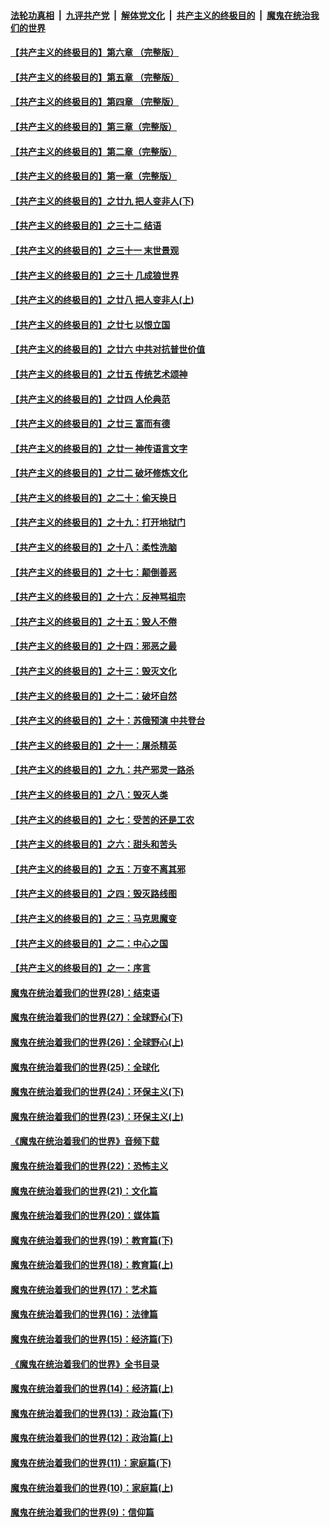 ####  [法轮功真相](../../../../basic/blob/master/README.md?t=05261631) &nbsp;|&nbsp; [九评共产党](../../../../9ping.md/blob/master/README.md?t=05261631) &nbsp;|&nbsp; [解体党文化](../../../../jtdwh.md/blob/master/README.md?t=05261631)  &nbsp;|&nbsp; [共产主义的终极目的](../../../../gczydzjmd.md/blob/master/README.md?t=05261631) &nbsp;|&nbsp; [魔鬼在统治我们的世界](../../../../mgztzwmdsj.md/blob/master/README.md?t=05261631) 

#### [【共产主义的终极目的】第六章 （完整版）](../pages/nsc422/n11428913.md?t=05261631) 

#### [【共产主义的终极目的】第五章 （完整版）](../pages/nsc422/n11428912.md?t=05261631) 

#### [【共产主义的终极目的】第四章 （完整版）](../pages/nsc422/n11428907.md?t=05261631) 

#### [【共产主义的终极目的】第三章（完整版）](../pages/nsc422/n11428848.md?t=05261631) 

#### [【共产主义的终极目的】第二章（完整版）](../pages/nsc422/n11428831.md?t=05261631) 

#### [【共产主义的终极目的】第一章（完整版）](../pages/nsc422/n11417651.md?t=05261631) 

#### [【共产主义的终极目的】之廿九 把人变非人(下)](../pages/nsc422/n11344140.md?t=05261631) 

#### [【共产主义的终极目的】之三十二 结语](../pages/nsc422/n11360535.md?t=05261631) 

#### [【共产主义的终极目的】之三十一 末世景观](../pages/nsc422/n11351129.md?t=05261631) 

#### [【共产主义的终极目的】之三十 几成狼世界](../pages/nsc422/n11348280.md?t=05261631) 

#### [【共产主义的终极目的】之廿八 把人变非人(上)](../pages/nsc422/n11340492.md?t=05261631) 

#### [【共产主义的终极目的】之廿七 以恨立国](../pages/nsc422/n11336944.md?t=05261631) 

#### [【共产主义的终极目的】之廿六 中共对抗普世价值](../pages/nsc422/n11324785.md?t=05261631) 

#### [【共产主义的终极目的】之廿五 传统艺术颂神](../pages/nsc422/n11296396.md?t=05261631) 

#### [【共产主义的终极目的】之廿四 人伦典范](../pages/nsc422/n11296397.md?t=05261631) 

#### [【共产主义的终极目的】之廿三 富而有德](../pages/nsc422/n11283598.md?t=05261631) 

#### [【共产主义的终极目的】之廿一 神传语言文字](../pages/nsc422/n11263265.md?t=05261631) 

#### [【共产主义的终极目的】之廿二 破坏修炼文化](../pages/nsc422/n11245728.md?t=05261631) 

#### [【共产主义的终极目的】之二十：偷天换日](../pages/nsc422/n11238846.md?t=05261631) 

#### [【共产主义的终极目的】之十九：打开地狱门](../pages/nsc422/n11206376.md?t=05261631) 

#### [【共产主义的终极目的】之十八：柔性洗脑](../pages/nsc422/n11199994.md?t=05261631) 

#### [【共产主义的终极目的】之十七：颠倒善恶](../pages/nsc422/n11179782.md?t=05261631) 

#### [【共产主义的终极目的】之十六：反神骂祖宗](../pages/nsc422/n11166798.md?t=05261631) 

#### [【共产主义的终极目的】之十五：毁人不倦](../pages/nsc422/n11166792.md?t=05261631) 

#### [【共产主义的终极目的】之十四：邪恶之最](../pages/nsc422/n11150249.md?t=05261631) 

#### [【共产主义的终极目的】之十三：毁灭文化](../pages/nsc422/n11135227.md?t=05261631) 

#### [【共产主义的终极目的】之十二：破坏自然](../pages/nsc422/n11135214.md?t=05261631) 

#### [【共产主义的终极目的】之十：苏俄预演 中共登台](../pages/nsc422/n11118424.md?t=05261631) 

#### [【共产主义的终极目的】之十一：屠杀精英](../pages/nsc422/n11118442.md?t=05261631) 

#### [【共产主义的终极目的】之九：共产邪灵一路杀](../pages/nsc422/n11114139.md?t=05261631) 

#### [【共产主义的终极目的】之八：毁灭人类](../pages/nsc422/n11108503.md?t=05261631) 

#### [【共产主义的终极目的】之七：受苦的还是工农](../pages/nsc422/n11101809.md?t=05261631) 

#### [【共产主义的终极目的】之六：甜头和苦头](../pages/nsc422/n11096971.md?t=05261631) 

#### [【共产主义的终极目的】之五：万变不离其邪](../pages/nsc422/n11091285.md?t=05261631) 

#### [【共产主义的终极目的】之四：毁灭路线图](../pages/nsc422/n11086284.md?t=05261631) 

#### [【共产主义的终极目的】之三：马克思魔变](../pages/nsc422/n11061941.md?t=05261631) 

#### [【共产主义的终极目的】之二：中心之国](../pages/nsc422/n11047728.md?t=05261631) 

#### [【共产主义的终极目的】之一：序言](../pages/nsc422/n11086077.md?t=05261631) 

#### [魔鬼在统治着我们的世界(28)：结束语](../pages/nsc422/n10936246.md?t=05261631) 

#### [魔鬼在统治着我们的世界(27)：全球野心(下)](../pages/nsc422/n10928319.md?t=05261631) 

#### [魔鬼在统治着我们的世界(26)：全球野心(上)](../pages/nsc422/n10900318.md?t=05261631) 

#### [魔鬼在统治着我们的世界(25)：全球化](../pages/nsc422/n10788205.md?t=05261631) 

#### [魔鬼在统治着我们的世界(24)：环保主义(下)](../pages/nsc422/n10695307.md?t=05261631) 

#### [魔鬼在统治着我们的世界(23)：环保主义(上)](../pages/nsc422/n10688613.md?t=05261631) 

#### [《魔鬼在统治着我们的世界》音频下载](../pages/nsc422/n10635553.md?t=05261631) 

#### [魔鬼在统治着我们的世界(22)：恐怖主义](../pages/nsc422/n10614727.md?t=05261631) 

#### [魔鬼在统治着我们的世界(21)：文化篇](../pages/nsc422/n10597706.md?t=05261631) 

#### [魔鬼在统治着我们的世界(20)：媒体篇](../pages/nsc422/n10586579.md?t=05261631) 

#### [魔鬼在统治着我们的世界(19)：教育篇(下)](../pages/nsc422/n10564808.md?t=05261631) 

#### [魔鬼在统治着我们的世界(18)：教育篇(上)](../pages/nsc422/n10526970.md?t=05261631) 

#### [魔鬼在统治着我们的世界(17)：艺术篇](../pages/nsc422/n10499093.md?t=05261631) 

#### [魔鬼在统治着我们的世界(16)：法律篇](../pages/nsc422/n10485969.md?t=05261631) 

#### [魔鬼在统治着我们的世界(15)：经济篇(下)](../pages/nsc422/n10469975.md?t=05261631) 

#### [《魔鬼在统治着我们的世界》全书目录](../pages/nsc422/n10464261.md?t=05261631) 

#### [魔鬼在统治着我们的世界(14)：经济篇(上)](../pages/nsc422/n10457370.md?t=05261631) 

#### [魔鬼在统治着我们的世界(13)：政治篇(下)](../pages/nsc422/n10448270.md?t=05261631) 

#### [魔鬼在统治着我们的世界(12)：政治篇(上)](../pages/nsc422/n10444576.md?t=05261631) 

#### [魔鬼在统治着我们的世界(11)：家庭篇(下)](../pages/nsc422/n10440961.md?t=05261631) 

#### [魔鬼在统治着我们的世界(10)：家庭篇(上)](../pages/nsc422/n10435448.md?t=05261631) 

#### [魔鬼在统治着我们的世界(9)：信仰篇](../pages/nsc422/n10432159.md?t=05261631) 

